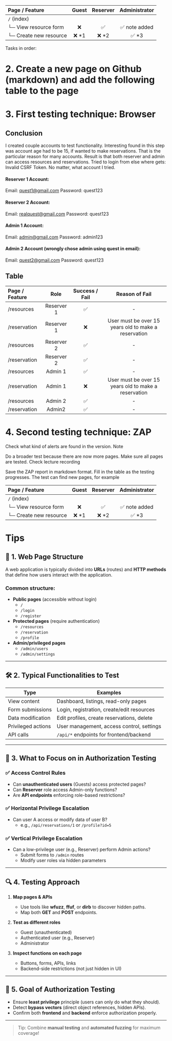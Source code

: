 | **Page / Feature** | **Guest** | **Reserver** | **Administrator** |
|:----|:----:|:----:|:----:|
| `/` (index)                | | | |
| └─ View resource form      | ❌ | ✅ | ✅ note added |
| └─ Create new resource     | ❌ *1 | ❌ *2 | ✅ *3 |


Tasks in order:
# 2. Create a new page on Github (markdown) and add the following table to the page
# 3. First testing technique: Browser

## Conclusion
I created couple accounts to test functionality. Interesting found in this step was account age had to be 15, if wanted to make reservations.
That is the particular reason for many accounts. Result is that both reserver and admin can access resources and reservations. Tried to login from else where gets: Invalid CSRF Token. No matter, what account I tried.


#### Reserver 1 Account:
Email: quest1@gmail.com
Password: quest123

#### Reserver 2 Account:
Email: realquest@gmail.com
Password: quest123

#### Admin 1 Account:
Email: admin@gmail.com
Password: admin123

#### Admin 2 Account (wrongly chose admin using quest in email):
Email: quest2@gmail.com
Password: quest123

## Table
| **Page / Feature** | **Role** | **Success / Fail** | **Reason of Fail** |
|:----|:----:|:----:|:----:|
| /resources    | Reserver 1 | ✅| - |
| /reservation   | Reserver 1 | ❌ | User must be over 15 years old to make a reservation |
| /resources    | Reserver 2 | ✅| - |
| /reservation   | Reserver 2 | ✅ | - |
| /resources    | Admin 1| ✅| - |
| /reservation   | Admin 1 | ❌ | User must be over 15 years old to make a reservation |
| /resources    | Admin 2 | ✅| - |
| /reservation   | Admin2 | ✅ | - |


# 4. Second testing technique: ZAP

Check what kind of alerts are found in the version.
Note

Do a broader test because there are now more pages. Make sure all pages are tested. Check lecture recording

Save the ZAP report in markdown format.
Fill in the table as the testing progresses.
The test can find new pages, for example

| **Page / Feature** | **Guest** | **Reserver** | **Administrator** |
|:----|:----:|:----:|:----:|
| `/` (index)                | | | |
| └─ View resource form      | ❌ | ✅ | ✅ note added |
| └─ Create new resource     | ❌ *1 | ❌ *2 | ✅ *3 |

# Tips
## 🧩 1. Web Page Structure

A web application is typically divided into **URLs** (routes) and **HTTP methods** that define how users interact with the application.

### Common structure:
- **Public pages** (accessible without login)
  - `/`
  - `/login`
  - `/register`
- **Protected pages** (require authentication)
  - `/resources`
  - `/reservation`
  - `/profile`
- **Admin/privileged pages**
  - `/admin/users`
  - `/admin/settings`

---

## 🛠 2. Typical Functionalities to Test

| **Type**              | **Examples**                                 |
|-----------------------|----------------------------------------------|
| View content          | Dashboard, listings, read-only pages         |
| Form submissions      | Login, registration, create/edit resources   |
| Data modification     | Edit profiles, create reservations, delete   |
| Privileged actions    | User management, access control, settings    |
| API calls             | `/api/*` endpoints for frontend/backend      |

---

## 🔐 3. What to Focus on in Authorization Testing

### ✅ **Access Control Rules**
- Can **unauthenticated users** (Guests) access protected pages?
- Can **Reserver** role access Admin-only functions?
- Are **API endpoints** enforcing role-based restrictions?

### ✅ **Horizontal Privilege Escalation**
- Can user A access or modify data of user B?
  - e.g., `/api/reservations/1` or `/profile?id=5`

### ✅ **Vertical Privilege Escalation**
- Can a low-privilege user (e.g., Reserver) perform Admin actions?
  - Submit forms to `/admin` routes
  - Modify user roles via hidden parameters

---

## 🔍 4. Testing Approach

1. **Map pages & APIs**
   - Use tools like **wfuzz**, **ffuf**, or **dirb** to discover hidden paths.
   - Map both **GET** and **POST** endpoints.

2. **Test as different roles**
   - Guest (unauthenticated)
   - Authenticated user (e.g., Reserver)
   - Administrator

3. **Inspect functions on each page**
   - Buttons, forms, APIs, links
   - Backend-side restrictions (not just hidden in UI)

---

## 🎯 5. Goal of Authorization Testing

- Ensure **least privilege** principle (users can only do what they should).
- Detect **bypass vectors** (direct object references, hidden APIs).
- Confirm both **frontend** and **backend** enforce authorization properly.

---

> Tip: Combine **manual testing** and **automated fuzzing** for maximum coverage!
